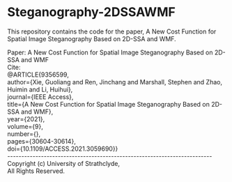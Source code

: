 # Steganography-2DSSAWMF
This repository contains the code for the paper, A New Cost Function for Spatial Image Steganography Based on 2D-SSA and WMF.

Paper: A New Cost Function for Spatial Image Steganography Based on 2D-SSA and WMF <br />
Cite: <br />
@ARTICLE{9356599, <br />
  author={Xie, Guoliang and Ren, Jinchang and Marshall, Stephen and Zhao, Huimin and Li, Huihui},<br />
  journal={IEEE Access}, <br />
  title={A New Cost Function for Spatial Image Steganography Based on 2D-SSA and WMF}, <br />
  year={2021},<br />
  volume={9},<br />
  number={},<br />
  pages={30604-30614},<br />
  doi={10.1109/ACCESS.2021.3059690}}<br />
-------------------------------------------------------------------------<br />
Copyright (c) University of Strathclyde,<br />
All Rights Reserved.<br />
